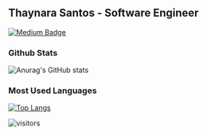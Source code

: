 ## Thaynara Santos - Software Engineer

[![Medium Badge](https://img.shields.io/badge/Medium-%2312100E.svg?&style=flat-square&logo=medium&logoColor=30C7EB&color=071A2C&link=https://medium.com/@thaynaracsantos)](https://medium.com/@thaynaracsantos)

### Github Stats
![Anurag's GitHub stats](https://github-readme-stats.vercel.app/api?username=thaynaracsantos&count_private=true&show_icons=true&hide_title=true&theme=react)  

### Most Used Languages
[![Top Langs](https://github-readme-stats.vercel.app/api/top-langs/?username=thaynaracsantos&hide_title=true&theme=react&layout=compact&hide=html)](https://github.com/anuraghazra/github-readme-stats)

![visitors](https://komarev.com/ghpvc/?username=thaynaracsantos&color=30C7EB&style=flat-square)
